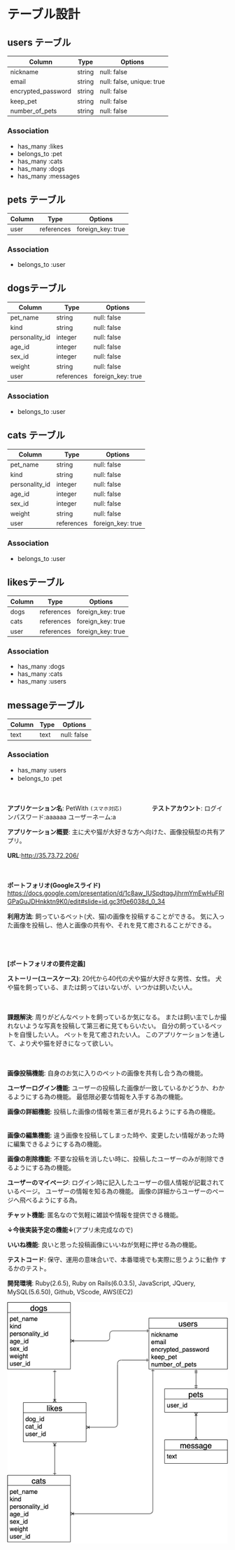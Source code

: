 # テーブル設計


## users テーブル

| Column             | Type       | Options                  |
| ------             | ------     | --------                 |
| nickname           | string     | null: false              |
| email              | string     | null: false, unique: true|
| encrypted_password | string     | null: false              |
| keep_pet           | string     | null: false              |
| number_of_pets     | string     | null: false              |


### Association

- has_many   :likes
- belongs_to :pet
- has_many   :cats
- has_many   :dogs
- has_many   :messages


## pets テーブル

| Column              | Type       | Options          |
| ------              | ------     | --------         |
| user                | references | foreign_key: true|


### Association

- belongs_to :user


##  dogsテーブル

| Column              | Type       | Options           |
| ------              | ---------- | --------          |
| pet_name            | string     | null: false       |
| kind                | string     | null: false       |
| personality_id      | integer    | null: false       |
| age_id              | integer    | null: false       |
| sex_id              | integer    | null: false       |
| weight              | string     | null: false       |
| user                | references | foreign_key: true |


### Association

- belongs_to :user


## cats テーブル

| Column              | Type       | Options           |
| ------              | ---------- | --------          |
| pet_name            | string     | null: false       |
| kind                | string     | null: false       |
| personality_id      | integer    | null: false       |
| age_id              | integer    | null: false       |
| sex_id              | integer    | null: false       |
| weight              | string     | null: false       |
| user                | references | foreign_key: true |



### Association

- belongs_to :user


##  likesテーブル

| Column          | Type       | Options           |
| ------          | ---------- | --------          |
| dogs            | references | foreign_key: true |
| cats            | references | foreign_key: true |
| user            | references | foreign_key: true |


### Association

- has_many :dogs
- has_many :cats
- has_many :users


##  messageテーブル

| Column       | Type       | Options           |
| ------       | ---------- | --------          |
| text         | text       | null: false       |


### Association

- has_many   :users
- belongs_to :pet
　　　

　　

**アプリケーション名**: PetWith
`(スマホ対応)`
　　
　　
**テストアカウント**: ログインパスワード:aaaaaa ユーザーネーム:a
　

**アプリケーション概要**: 主に犬や猫が大好きな方へ向けた、画像投稿型の共有アプリ。
　
　


**URL**:http://35.73.72.206/
　

　


**ポートフォリオ(Googleスライド)**
https://docs.google.com/presentation/d/1c8aw_lUSpdtqgJjhrmYmEwHuFRlGPaGuJDHnkktn9K0/edit#slide=id.gc3f0e6038d_0_34
　



**利用方法**: 飼っているペット(犬、猫)の画像を投稿することができる。
            気に入った画像を投稿し、他人と画像の共有や、それを見て癒されることができる。
　
　

　


**[ポートフォリオの要件定義]**
　



**ストーリー(ユースケース)**:
20代から40代の犬や猫が大好きな男性、女性。
犬や猫を飼っている、または飼ってはいないが、いつかは飼いたい人。
　
　

　


**課題解決**:
周りがどんなペットを飼っているか気になる。
または飼い主でしか撮れないような写真を投稿して第三者に見てもらいたい。
自分の飼っているペットを自慢したい人。
ペットを見て癒されたい人。
このアプリケーションを通して、より犬や猫を好きになって欲しい。

　


**画像投稿機能**:
自身のお気に入りのペットの画像を共有し合う為の機能。
　
　


**ユーザーログイン機能**:
ユーザーの投稿した画像が一致しているかどうか、わかるようにする為の機能。
最低限必要な情報を入手する為の機能。
　　
　


**画像の詳細機能**:
投稿した画像の情報を第三者が見れるようにする為の機能。
　　


**画像の編集機能**:
違う画像を投稿してしまった時や、変更したい情報があった時に編集できるようにする為の機能。
　
　　


**画像の削除機能**:
不要な投稿を消したい時に、投稿したユーザーのみが削除できるようにする為の機能。
　　
　


**ユーザーのマイページ**:
ログイン時に記入したユーザーの個人情報が記載されているページ。
ユーザーの情報を知る為の機能。
画像の詳細からユーザーのページへ飛べるようにする為。
　
　　


**チャット機能**:
匿名なので気軽に雑談や情報を提供できる機能。
　　
　


**↓今後実装予定の機能↓**(アプリ未完成なので)
　　
　


**いいね機能**:
良いと思った投稿画像にいいねが気軽に押せる為の機能。
　
　　


**テストコード**:
保守、運用の意味合いで、本番環境でも実際に思うように動作
するかのテスト。
　
　　

**開発環境**:
Ruby(2.6.5), Ruby on Rails(6.0.3.5), JavaScript, JQuery, MySQL(5.6.50), Github, VScode, AWS(EC2)
　

![ER図](test.png)